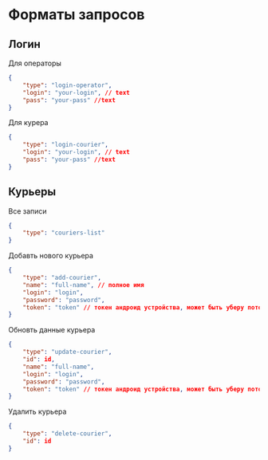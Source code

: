 # Форматы запросов

## Логин

Для операторы
```json
{
    "type": "login-operator",
    "login": "your-login", // text
    "pass": "your-pass" //text
}
```

Для курера
```json
{
    "type": "login-courier",
    "login": "your-login", // text
    "pass": "your-pass" //text
}
```

## Курьеры

Все записи
```json
{
    "type": "couriers-list"
}
```

Добавть нового курьера
```json
{
    "type": "add-courier",
    "name": "full-name", // полное имя
    "login": "login", 
    "password": "password",
    "token": "token" // токен андроид устройства, может быть уберу потом
}
```

Обновть данные курьера
```json
{
    "type": "update-courier",
    "id": id,
    "name": "full-name",
    "login": "login",
    "password": "password",
    "token": "token" // токен андроид устройства, может быть уберу потом
}
```

Удалить курьера
```json
{
    "type": "delete-courier",
    "id": id
}
```

